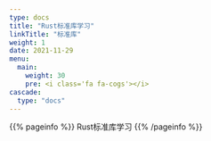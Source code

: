 ```yaml
---
type: docs
title: "Rust标准库学习"
linkTitle: "标准库"
weight: 1
date: 2021-11-29
menu:
  main:
    weight: 30
    pre: <i class='fa fa-cogs'></i>
cascade:
  type: "docs"
---
```


{{% pageinfo %}}
Rust标准库学习
{{% /pageinfo %}}



